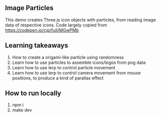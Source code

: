 ## Image Particles

This demo creates Three.js icon objects with particles, from reading image data of respective icons.
Code largely copied from https://codepen.io/cjp/full/MGwPMb

## Learning takeaways

1. How to create a origami-like particle using randomness
2. Learn how to use particles to assemble icons/logos from png data
3. Learn how to use lerp to control particle movement
4. Learn how to use lerp to control camera movement from mouse positions, to produce a kind of parallax effect

## How to run locally

1. npm i
2. make dev
